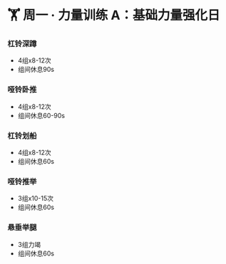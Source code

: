 # 🏋️ 周一 · 力量训练 A：基础力量强化日

### 杠铃深蹲
- 4组x8-12次
- 组间休息90s

### 哑铃卧推
- 4组x8-12次
- 组间休息60-90s

### 杠铃划船
- 4组x8-12次
- 组间休息60s

### 哑铃推举
- 3组x10-15次
- 组间休息60s

### 悬垂举腿
- 3组力竭
- 组间休息60s

